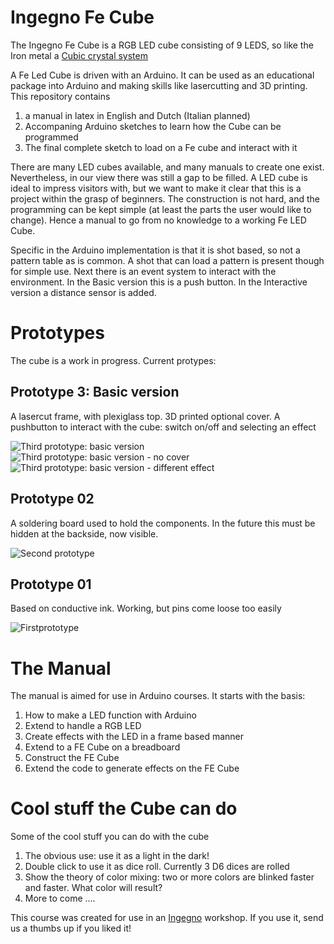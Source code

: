 Ingegno Fe Cube
===============

The Ingegno Fe Cube is a RGB LED cube consisting of 9 LEDS, so like the Iron metal a [Cubic crystal system](http://en.wikipedia.org/wiki/Cubic_crystal_system)

A Fe Led Cube is driven with an Arduino. It can be used as an educational package into Arduino and making skills like lasercutting and 3D printing. This repository contains 

1. a manual in latex in English and Dutch (Italian planned)
2. Accompaning Arduino sketches to learn how the Cube can be programmed
3. The final complete sketch to load on a Fe cube and interact with it

There are many LED cubes available, and many manuals to create one exist. Nevertheless, in our view there was still a gap to be filled. A LED cube is ideal to impress visitors with, but we want to make it clear that this is a project within the grasp of beginners. The construction is not hard, and the programming can be kept simple (at least the parts the user would like to change). Hence a manual to go from no knowledge to a working Fe LED Cube.

Specific in the Arduino implementation is that it is shot based, so not a pattern table as is common. A shot that can load a pattern is present though for simple use. Next there is an event system to interact with the environment. In the Basic version this is a push button. In the Interactive version a distance sensor is added.


Prototypes
==========

The cube is a work in progress. Current protypes:

Prototype 3: Basic version
--------------------------
A lasercut frame, with plexiglass top. 3D printed optional cover. A pushbutton to interact with the cube: switch on/off and selecting an effect

![](https://raw.github.com/ingegno/fecube/master/manual/pic/prototype03_a.JPG "Third prototype: basic version")
![](https://raw.github.com/ingegno/fecube/master/manual/pic/prototype03_b.JPG "Third prototype: basic version - no cover")
![](https://raw.github.com/ingegno/fecube/master/manual/pic/prototype03_c.JPG "Third prototype: basic version - different effect")

Prototype 02
------------
A soldering board used to hold the components. In the future this must be hidden at the backside, now visible.

![](https://raw.github.com/ingegno/fecube/master/manual/pic/prototype02_a.JPG "Second prototype")

Prototype 01
------------
Based on conductive ink. Working, but pins come loose too easily

![](https://raw.github.com/ingegno/fecube/master/manual/pic/prototype01.JPG "Firstprototype")

The Manual
==========
The manual is aimed for use in Arduino courses. It starts with the basis: 

1. How to make a LED function with Arduino
2. Extend to handle a RGB LED
3. Create effects with the LED in a frame based manner
4. Extend to a FE Cube on a breadboard
5. Construct the FE Cube
6. Extend the code to generate effects on the FE Cube

Cool stuff the Cube can do
==========================
Some of the cool stuff you can do with the cube

1. The obvious use: use it as a light in the dark!
2. Double click to use it as dice roll. Currently 3 D6 dices are rolled
3. Show the theory of color mixing: two or more colors are blinked faster and faster. What color will result?
4. More to come ....

This course was created for use in an [Ingegno](http://ingegno.be) workshop. If you use it, send us a thumbs up if you liked it!
